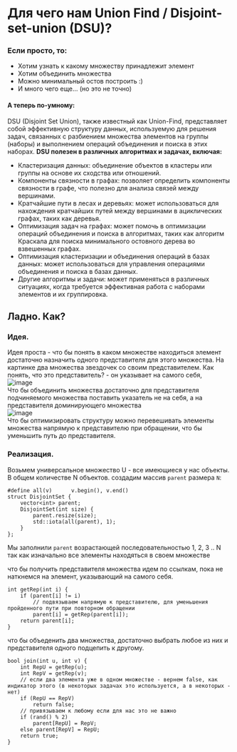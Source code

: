 # Для чего нам Union Find / Disjoint-set-union (DSU)?
### Если просто, то:
- Хотим узнать к какому множеству принадлежит элемент
- Хотим объединить множества
- Можно минимальный остов построить :)
- И много чего еще... (но это не точно)

#### А теперь по-умному:  
DSU (Disjoint Set Union), также известный как Union-Find, представляет собой эффективную структуру данных,
используемую для решения задач, связанных с разбиением множества элементов на группы (наборы)
и выполнением операций объединения и поиска в этих наборах.
**DSU полезен в различных алгоритмах и задачах, включая:**

- Кластеризация данных: объединение объектов в кластеры или группы на основе их сходства или отношений.
- Компоненты связности в графах: позволяет определить компоненты связности в графе, что полезно для анализа связей между вершинами.
- Кратчайшие пути в лесах и деревьях: может использоваться для нахождения кратчайших путей между вершинами в ациклических графах, таких как деревья.
- Оптимизация задач на графах: может помочь в оптимизации операций объединения и поиска в алгоритмах, таких как алгоритм Краскала для поиска минимального остовного дерева во взвешенных графах.
- Оптимизация кластеризации и объединения операций в базах данных: может использоваться для управления операциями объединения и поиска в базах данных.
- Другие алгоритмы и задачи: может применяться в различных ситуациях, когда требуется эффективная работа с наборами элементов и их группировка.

## Ладно. Как?
### Идея.
Идея проста - что бы понять в каком множестве находиться элемент достаточно назначить одного представителя для этого множества.
На картинке два множества звездочек со своим представителем.
Как понять, что это представитель? - он указывает на самого себя,  
![image](https://github.com/viCodexm/competitive-programming/assets/116115112/667d9a07-ea6a-45e6-ac71-b04956324201)  
Что бы объединить множества достаточно для представителя подчиняемого множества поставить указатель не на себя, а на представителя доминирующего множества  
![image](https://github.com/viCodexm/competitive-programming/assets/116115112/783cafee-b342-4cd7-97f5-a12cdcca0d23)  
Что бы оптимизировать структуру можно перевешивать элементы множества напрямую к представителю при обращении, что бы уменьшить путь до представителя.


### Реализация.
Возьмем универсальное множество U - все имеющиеся у нас объекты. В общем количестве N объектов.
создадим массив `parent` размера `N`:
```
#define all(v)		v.begin(), v.end()
struct DisjointSet {
	vector<int> parent;
	DisjointSet(int size) {
		parent.resize(size);
		std::iota(all(parent), 1);
	}
};
```
Мы заполнили `parent` возрастающей последовательностью 1, 2, 3 .. N
так как изначально все элементы находяться в своем множестве

что бы получить представителя множества идем по ссылкам, пока не наткнемся на элемент, указывающий на самого себя.  
```
int getRep(int i) {
	if (parent[i] != i)
		// подвязываем напрямую к представителю, для уменьшения пройденного пути при повторном обращении
		parent[i] = getRep(parent[i]);
	return parent[i];
}
```
что бы объеденить два множества, достаточно выбрать любое из них и представителя одного подцепить к другому.  
```
bool join(int u, int v) {
	int RepU = getRep(u);
	int RepV = getRep(v);
	// если два элемента уже в одном множестве - вернем false, как индикатор этого (в некоторых задачах это используется, а в некоторых - нет)
	if (RepU == RepV)
		return false;
	// привязываем к любому если для нас это не важно
	if (rand() % 2)
		parent[RepU] = RepV;
	else parent[RepV] = RepU;
	return true;
}
```
